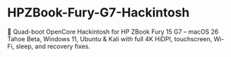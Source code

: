 # HPZBook-Fury-G7-Hackintosh
🚀 Quad-boot OpenCore Hackintosh for HP ZBook Fury 15 G7 – macOS 26 Tahoe Beta, Windows 11, Ubuntu &amp; Kali with full 4K HiDPI, touchscreen, Wi-Fi, sleep, and recovery fixes.
